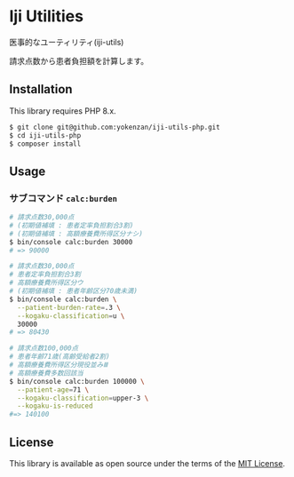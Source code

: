 # Iji Utilities

医事的なユーティリティ(iji-utils)

請求点数から患者負担額を計算します。

## Installation

This library requires PHP 8.x.

```bash
$ git clone git@github.com:yokenzan/iji-utils-php.git
$ cd iji-utils-php
$ composer install
```

## Usage

### サブコマンド `calc:burden`

```bash
# 請求点数30,000点
# (初期値補填 : 患者定率負担割合3割)
# (初期値補填 : 高額療養費所得区分ナシ)
$ bin/console calc:burden 30000
# => 90000
```

```bash
# 請求点数30,000点
# 患者定率負担割合3割
# 高額療養費所得区分ウ
# (初期値補填 : 患者年齢区分70歳未満)
$ bin/console calc:burden \
  --patient-burden-rate=.3 \
  --kogaku-classification=u \
  30000
# => 80430
```

```bash
# 請求点数100,000点
# 患者年齢71歳(高齢受給者2割)
# 高額療養費所得区分現役並みⅢ
# 高額療養費多数回該当
$ bin/console calc:burden 100000 \
  --patient-age=71 \
  --kogaku-classification=upper-3 \
  --kogaku-is-reduced
#=> 140100
```

## License

This library is available as open source under the terms of the [MIT License](https://opensource.org/licenses/MIT).

